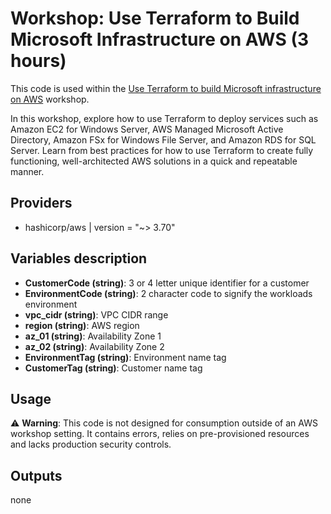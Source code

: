 # Workshop: Use Terraform to Build Microsoft Infrastructure on AWS (3 hours)
This code is used within the [Use Terraform to build Microsoft infrastructure on AWS](https://catalog.workshops.aws/pdo-01) workshop.

In this workshop, explore how to use Terraform to deploy services such as Amazon EC2 for Windows Server, AWS Managed Microsoft Active Directory, Amazon FSx for Windows File Server, and Amazon RDS for SQL Server. Learn from best practices for how to use Terraform to create fully functioning, well-architected AWS solutions in a quick and repeatable manner.

## Providers

- hashicorp/aws | version = "~> 3.70"

## Variables description
- **CustomerCode (string)**: 3 or 4 letter unique identifier for a customer
- **EnvironmentCode (string)**: 2 character code to signify the workloads environment
- **vpc_cidr (string)**: VPC CIDR range
- **region (string)**: AWS region
- **az_01 (string)**: Availability Zone 1
- **az_02 (string)**: Availability Zone 2
- **EnvironmentTag (string)**: Environment name tag
- **CustomerTag (string)**: Customer name tag


## Usage

:warning: **Warning**: This code is not designed for consumption outside of an AWS workshop setting. It contains errors, relies on pre-provisioned resources and lacks production security controls.

## Outputs

none
